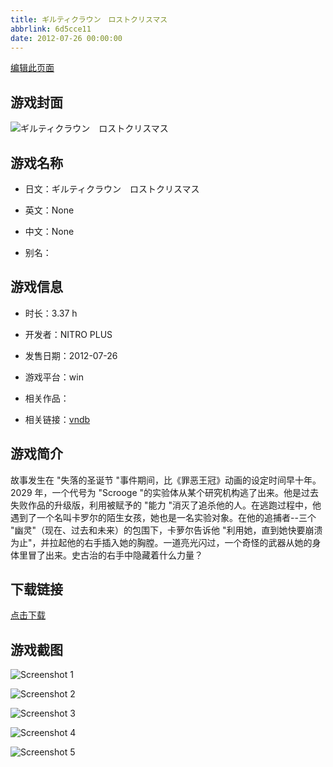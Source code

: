 ```yaml
---
title: ギルティクラウン　ロストクリスマス
abbrlink: 6d5cce11
date: 2012-07-26 00:00:00
---
```

[编辑此页面](https://github.com/ACG-3/ADV3-source/blob/main/source/_posts/games/%E3%82%AE%E3%83%AB%E3%83%86%E3%82%A3%E3%82%AF%E3%83%A9%E3%82%A6%E3%83%B3%E3%80%80%E3%83%AD%E3%82%B9%E3%83%88%E3%82%AF%E3%83%AA%E3%82%B9%E3%83%9E%E3%82%B9.md)

## 游戏封面

![ギルティクラウン　ロストクリスマス](https%3A//pan.timero.xyz/onedrive/img_lib_001/%E3%82%AE%E3%83%AB%E3%83%86%E3%82%A3%E3%82%AF%E3%83%A9%E3%82%A6%E3%83%B3%E3%80%80%E3%83%AD%E3%82%B9%E3%83%88%E3%82%AF%E3%83%AA%E3%82%B9%E3%83%9E%E3%82%B9_cover.avif)


## 游戏名称

- 日文：ギルティクラウン　ロストクリスマス
- 英文：None
- 中文：None

- 别名：


## 游戏信息

- 时长：3.37 h
- 开发者：NITRO PLUS
- 发售日期：2012-07-26
- 游戏平台：win
- 相关作品：

- 相关链接：[vndb](https://vndb.org/v7402)


## 游戏简介

故事发生在 "失落的圣诞节 "事件期间，比《罪恶王冠》动画的设定时间早十年。2029 年，一个代号为 "Scrooge "的实验体从某个研究机构逃了出来。他是过去失败作品的升级版，利用被赋予的 "能力 "消灭了追杀他的人。在逃跑过程中，他遇到了一个名叫卡罗尔的陌生女孩，她也是一名实验对象。在他的追捕者--三个 "幽灵"（现在、过去和未来）的包围下，卡萝尔告诉他 "利用她，直到她快要崩溃为止"，并拉起他的右手插入她的胸膛。一道亮光闪过，一个奇怪的武器从她的身体里冒了出来。史古治的右手中隐藏着什么力量？




## 下载链接

[点击下载](https://pan.timero.xyz/onedrive/adv_lib_001/%E3%82%AE%E3%83%AB%E3%83%86%E3%82%A3%E3%82%AF%E3%83%A9%E3%82%A6%E3%83%B3%E3%80%80%E3%83%AD%E3%82%B9%E3%83%88%E3%82%AF%E3%83%AA%E3%82%B9%E3%83%9E%E3%82%B9)


## 游戏截图


![Screenshot 1](https%3A//pan.timero.xyz/onedrive/img_lib_001/%E3%82%AE%E3%83%AB%E3%83%86%E3%82%A3%E3%82%AF%E3%83%A9%E3%82%A6%E3%83%B3%E3%80%80%E3%83%AD%E3%82%B9%E3%83%88%E3%82%AF%E3%83%AA%E3%82%B9%E3%83%9E%E3%82%B9_Screenshot_1.avif)

![Screenshot 2](https%3A//pan.timero.xyz/onedrive/img_lib_001/%E3%82%AE%E3%83%AB%E3%83%86%E3%82%A3%E3%82%AF%E3%83%A9%E3%82%A6%E3%83%B3%E3%80%80%E3%83%AD%E3%82%B9%E3%83%88%E3%82%AF%E3%83%AA%E3%82%B9%E3%83%9E%E3%82%B9_Screenshot_2.avif)

![Screenshot 3](https%3A//pan.timero.xyz/onedrive/img_lib_001/%E3%82%AE%E3%83%AB%E3%83%86%E3%82%A3%E3%82%AF%E3%83%A9%E3%82%A6%E3%83%B3%E3%80%80%E3%83%AD%E3%82%B9%E3%83%88%E3%82%AF%E3%83%AA%E3%82%B9%E3%83%9E%E3%82%B9_Screenshot_3.avif)

![Screenshot 4](https%3A//pan.timero.xyz/onedrive/img_lib_001/%E3%82%AE%E3%83%AB%E3%83%86%E3%82%A3%E3%82%AF%E3%83%A9%E3%82%A6%E3%83%B3%E3%80%80%E3%83%AD%E3%82%B9%E3%83%88%E3%82%AF%E3%83%AA%E3%82%B9%E3%83%9E%E3%82%B9_Screenshot_4.avif)

![Screenshot 5](https%3A//pan.timero.xyz/onedrive/img_lib_001/%E3%82%AE%E3%83%AB%E3%83%86%E3%82%A3%E3%82%AF%E3%83%A9%E3%82%A6%E3%83%B3%E3%80%80%E3%83%AD%E3%82%B9%E3%83%88%E3%82%AF%E3%83%AA%E3%82%B9%E3%83%9E%E3%82%B9_Screenshot_5.avif)

